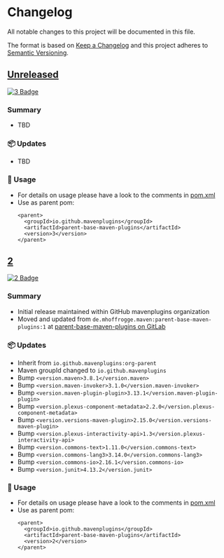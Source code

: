 # Changelog

All notable changes to this project will be documented in this file.

The format is based on [Keep a Changelog](http://keepachangelog.com/)
and this project adheres to [Semantic Versioning](http://semver.org/).

<!-- Format restrictions - see https://common-changelog.org and https://keepachangelog.com/ for details -->
<!-- Each Release must start with a line for the release version of exactly this format: ## [version] -->
<!-- The subsequent comment lines start with a space - not to irritate the release scripts parser!
 ## [major.minor.micro]
 <empty line> - optional sub sections may follow like:
 ### Added:
 - This feature was added
 <empty line>
 ### Changed:
 - This feature was changed
 <empty line>
 ### Removed:
 - This feature was removed
 <empty line>
 ### Fixed:
 - This issue was fixed
 <empty line>
 <empty line> - next line is the starting of the previous release
 ## [major.minor.micro]
 <empty line>
 <...>
 !!! In addition the compare URL links are to be maintained at the end of this CHANGELOG.md as follows.
     These links provide direct access to the GitHub compare vs. the previous release.
     The particular link of a released version will be copied to the release notes of a release accordingly.
     At the end of this file appropriate compare links have to be maintained for each release version in format:
 
  +-current release version
  |
  |                   +-URL to this repo                   previous release version tag-+       +-current release version tag
  |                   |                                                                 |       |
 [major.minor.micro]: https://github.com/mavenplugins/parent-base-maven-plugins/compare/vM.N.u..vM.N.u
-->
<!--
## [Unreleased]

### 🚨 Removed
- TBD

### 💥 Breaking
- TBD

### 📢 Deprecated
- TBD

### 🚀 New Features
- TBD

### 🐛 Fixes
- TBD

### ✨ Improvements
- TBD

### 🔧 Internal Changes
- TBD

### 🚦 Tests
- TBD

### 📦 Updates
- TBD

### 🔒 Security
- TBD

### 📝 Documentation Updates
- TBD
-->

## [Unreleased]
<!-- !!! Align version in badge URLs as well !!! -->
[![3 Badge](https://img.shields.io/nexus/r/io.github.mavenplugins/parent-base-maven-plugins?server=https://s01.oss.sonatype.org&label=Maven%20Central&queryOpt=:v=3)](https://central.sonatype.com/artifact/io.github.mavenplugins/parent-base-maven-plugins/3)

### Summary
- TBD

### 📦 Updates
- TBD

### 📝 Usage
- For details on usage please have a look to the comments in [pom.xml](pom.xml)
- Use as parent pom:
  ```
  <parent>
    <groupId>io.github.mavenplugins</groupId>
    <artifactId>parent-base-maven-plugins</artifactId>
    <version>3</version>
  </parent>
  ```


## [2]
<!-- !!! Align version in badge URLs as well !!! -->
[![2 Badge](https://img.shields.io/nexus/r/io.github.mavenplugins/parent-base-maven-plugins?server=https://s01.oss.sonatype.org&label=Maven%20Central&queryOpt=:v=2)](https://central.sonatype.com/artifact/io.github.mavenplugins/parent-base-maven-plugins/2)

### Summary
- Initial release maintained within GitHub mavenplugins organization
- Moved and updated from `de.mhoffrogge.maven:parent-base-maven-plugins:1` at [parent-base-maven-plugins on GitLab](https://gitlab.com/mhopen/maven-plugins/-/tree/master/parent-base-maven-plugins?ref_type=heads)

### 📦 Updates
- Inherit from `io.github.mavenplugins:org-parent`
- Maven groupId changed to `io.github.mavenplugins`
- Bump `<version.maven>3.8.1</version.maven>`
- Bump `<version.maven-invoker>3.1.0</version.maven-invoker>`
- Bump `<version.maven-plugin-plugin>3.13.1</version.maven-plugin-plugin>`
- Bump `<version.plexus-component-metadata>2.2.0</version.plexus-component-metadata>`
- Bump `<version.versions-maven-plugin>2.15.0</version.versions-maven-plugin>`
- Bump `<version.plexus-interactivity-api>1.3</version.plexus-interactivity-api>`
- Bump `<version.commons-text>1.11.0</version.commons-text>`
- Bump `<version.commons-lang3>3.14.0</version.commons-lang3>`
- Bump `<version.commons-io>2.16.1</version.commons-io>`
- Bump `<version.junit>4.13.2</version.junit>`

### 📝 Usage
- For details on usage please have a look to the comments in [pom.xml](pom.xml)
- Use as parent pom:
  ```
  <parent>
    <groupId>io.github.mavenplugins</groupId>
    <artifactId>parent-base-maven-plugins</artifactId>
    <version>2</version>
  </parent>
  ```


<!--
## []

### NeverReleased
- This is just a dummy placeholder to make the parser of GHCICD/release-notes-from-changelog@v1 happy!
-->

[Unreleased]: https://github.com/mavenplugins/parent-base-maven-plugins/compare/v2..HEAD
[2]: https://github.com/mavenplugins/parent-base-maven-plugins/releases/tag/v2
